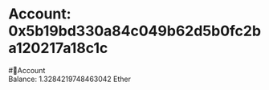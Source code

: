 
Account: 0x5b19bd330a84c049b62d5b0fc2ba120217a18c1c
===================================================
  
#📜Account  
Balance: 1.3284219748463042 Ether